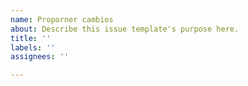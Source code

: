 ```yaml
---
name: Proporner cambios
about: Describe this issue template's purpose here.
title: ''
labels: ''
assignees: ''

---
```



